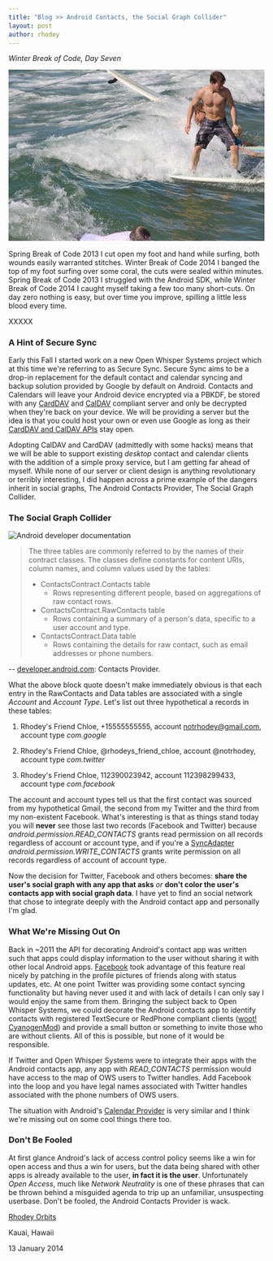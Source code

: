 ```yaml
---
title: "Blog >> Android Contacts, the Social Graph Collider"
layout: post
author: rhodey
---
```


*Winter Break of Code, Day Seven*

<img src="/blog/images/wboc-rhodey-surfn.jpg" alt="Rhodey surfing" />

Spring Break of Code 2013 I cut open my foot and hand while surfing, both wounds
easily warranted stitches. Winter Break of Code 2014 I banged the top of my foot
surfing over some coral, the cuts were sealed within minutes. Spring Break of
Code 2013 I struggled with the Android SDK, while Winter Break of Code 2014 I
caught myself taking a few too many short-cuts. On day zero nothing is easy, but
over time you improve, spilling a little less blood every time.  

XXXXX

### A Hint of Secure Sync

Early this Fall I started work on a new Open Whisper Systems project which at
this time we're referring to as Secure Sync. Secure Sync aims to be a drop-in
replacement for the default contact and calendar syncing and backup solution
provided by Google by default on Android. Contacts and Calendars will leave
your Android device encrypted via a PBKDF, be stored with any [CardDAV](https://en.wikipedia.org/wiki/CardDAV)
and [CalDAV](https://en.wikipedia.org/wiki/CalDAV) compliant server and only
be decrypted when they're back on your device. We will be providing a server
but the idea is that you could host your own or even use Google as long as
their [CardDAV and CalDAV APIs](https://developers.google.com/google-apps/calendar/caldav/v2/guide)
stay open.  

Adopting CalDAV and CardDAV (admittedly with some hacks) means that we will be
able to support existing *desktop* contact and calendar clients with the addition
of a simple proxy service, but I am getting far ahead of myself. While none of
our server or client design is anything revolutionary or terribly interesting, I
did happen across a prime example of the dangers inherit in social graphs, The
Android Contacts Provider, The Social Graph Collider.  

### The Social Graph Collider

<img src="http://developer.android.com/images/providers/contacts_structure.png" alt="Android developer documentation"/>

>  The three tables are commonly referred to by the names of their contract classes. The classes define constants for content URIs, column names, and column values used by the tables:  
> - ContactsContract.Contacts table
>    - Rows representing different people, based on aggregations of raw contact rows. 
> - ContactsContract.RawContacts table
>     - Rows containing a summary of a person's data, specific to a user account and type. 
> - ContactsContract.Data table
>     - Rows containing the details for raw contact, such as email addresses or phone numbers.

-- [developer.android.com](http://developer.android.com/guide/topics/providers/contacts-provider.html): Contacts Provider.
  
What the above block quote doesn't make immediately obvious is that each entry
in the RawContacts and Data tables are associated with a single *Account* and
*Account Type*. Let's list out three hypothetical a records in these tables:  

1. Rhodey's Friend Chloe, +15555555555, account notrhodey@gmail.com, account type *com.google*

2. Rhodey's Friend Chloe, @rhodeys_friend_chloe, account @notrhodey, account type *com.twitter*

3. Rhodey's Friend Chloe, 112390023942, account 112398299433, account type *com.facebook*

The account and account types tell us that the first contact was sourced from
my hypothetical Gmail, the second from my Twitter and the third from my
non-existent Facebook. What's interesting is that as things stand today you
will **never** see those last two records (Facebook and Twitter) because
*android.permission.READ_CONTACTS* grants read permission on all records
regardless of account or account type, and if you're a [SyncAdapter](http://developer.android.com/training/sync-adapters/creating-sync-adapter.html)
*android.permission.WRITE_CONTACTS* grants write permission on all records
regardless of account of account type.  

Now the decision for Twitter, Facebook and others becomes: **share the user's
social graph with any app that asks** *or* **don't color the user's contacts app
with social graph data**. I have yet to find an social network that chose to
integrate deeply with the Android contact app and personally I'm glad.  

### What We're Missing Out On

Back in ~2011 the API for decorating Android's contact app was written such
that apps could display information to the user without sharing it with
other local Android apps. [Facebook](http://www.engadget.com/2011/02/22/google-disables-contact-sync-in-facebook-for-android-only-nexus/)
took advantage of this feature real nicely by patching in the profile
pictures of friends along with status updates, etc. At one point Twitter
was providing some contact syncing functionality but having never used it
and with lack of details I can only say I would enjoy the same from them.
Bringing the subject back to Open Whisper Systems, we could decorate the
Android contacts app to identify contacts with registered TextSecure or
RedPhone compliant clients ([woot! CyanogenMod](https://whispersystems.org/blog/cyanogen-integration/))
and provide a small button or something to invite those who are without
clients. All of this is possible, but none of it would be responsible.  

If Twitter and Open Whisper Systems were to integrate their apps with the
Android contacts app, any app with *READ_CONTACTS* permission would have
access to the map of OWS users to Twitter handles. Add Facebook into the
loop and you have legal names associated with Twitter handles associated with
the phone numbers of OWS users.
  
The situation with Android's [Calendar Provider](https://developer.android.com/guide/topics/providers/calendar-provider.html)
is very similar and I think we're missing out on some cool things there
too.  

### Don't Be Fooled

At first glance Android's lack of access control policy seems like a
win for open access and thus a win for users, but the data being
shared with other apps is already available to the user, **in fact it
is the user**. Unfortunately *Open Access*, much like *Network
Neutrality* is one of these phrases that can be thrown behind a misguided
agenda to trip up an unfamiliar, unsuspecting userbase. Don't be fooled,
the Android Contacts Provider is wack.

[Rhodey Orbits](https://twitter.com/notrhodey)

Kauai, Hawaii

13 January 2014
